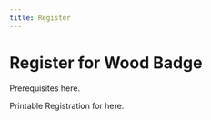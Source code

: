 ```yaml
---
title: Register
---
```


# Register for Wood Badge

Prerequisites here.

Printable Registration for here.
